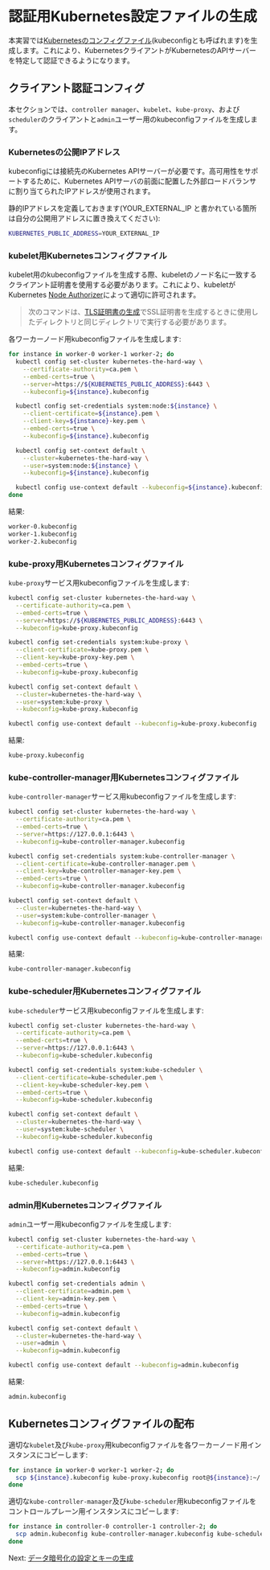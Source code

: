 # 認証用Kubernetes設定ファイルの生成

本実習では[Kubernetesのコンフィグファイル](https://kubernetes.io/docs/concepts/configuration/organize-cluster-access-kubeconfig/)(kubeconfigとも呼ばれます)を生成します。これにより、KubernetesクライアントがKubernetesのAPIサーバーを特定して認証できるようになります。

## クライアント認証コンフィグ

本セクションでは、`controller manager`、`kubelet`、`kube-proxy`、および`scheduler`のクライアントと`admin`ユーザー用のkubeconfigファイルを生成します。

### Kubernetesの公開IPアドレス

kubeconfigには接続先のKubernetes APIサーバーが必要です。高可用性をサポートするために、Kubernetes APIサーバの前面に配置した外部ロードバランサに割り当てられたIPアドレスが使用されます。

静的IPアドレスを定義しておきます(YOUR_EXTERNAL_IP と書かれている箇所は自分の公開用アドレスに置き換えてください):

```bash
KUBERNETES_PUBLIC_ADDRESS=YOUR_EXTERNAL_IP
```

### kubelet用Kubernetesコンフィグファイル

kubelet用のkubeconfigファイルを生成する際、kubeletのノード名に一致するクライアント証明書を使用する必要があります。これにより、kubeletがKubernetes [Node Authorizer](https://kubernetes.io/docs/admin/authorization/node/)によって適切に許可されます。

> 次のコマンドは、[TLS証明書の生成](04-certificate-authority.md)でSSL証明書を生成するときに使用したディレクトリと同じディレクトリで実行する必要があります。

各ワーカーノード用kubeconfigファイルを生成します:

```bash
for instance in worker-0 worker-1 worker-2; do
  kubectl config set-cluster kubernetes-the-hard-way \
    --certificate-authority=ca.pem \
    --embed-certs=true \
    --server=https://${KUBERNETES_PUBLIC_ADDRESS}:6443 \
    --kubeconfig=${instance}.kubeconfig

  kubectl config set-credentials system:node:${instance} \
    --client-certificate=${instance}.pem \
    --client-key=${instance}-key.pem \
    --embed-certs=true \
    --kubeconfig=${instance}.kubeconfig

  kubectl config set-context default \
    --cluster=kubernetes-the-hard-way \
    --user=system:node:${instance} \
    --kubeconfig=${instance}.kubeconfig

  kubectl config use-context default --kubeconfig=${instance}.kubeconfig
done
```

結果:

```bash
worker-0.kubeconfig
worker-1.kubeconfig
worker-2.kubeconfig
```

### kube-proxy用Kubernetesコンフィグファイル

`kube-proxy`サービス用kubeconfigファイルを生成します:

```bash
kubectl config set-cluster kubernetes-the-hard-way \
  --certificate-authority=ca.pem \
  --embed-certs=true \
  --server=https://${KUBERNETES_PUBLIC_ADDRESS}:6443 \
  --kubeconfig=kube-proxy.kubeconfig

kubectl config set-credentials system:kube-proxy \
  --client-certificate=kube-proxy.pem \
  --client-key=kube-proxy-key.pem \
  --embed-certs=true \
  --kubeconfig=kube-proxy.kubeconfig

kubectl config set-context default \
  --cluster=kubernetes-the-hard-way \
  --user=system:kube-proxy \
  --kubeconfig=kube-proxy.kubeconfig

kubectl config use-context default --kubeconfig=kube-proxy.kubeconfig
```

結果:

```bash
kube-proxy.kubeconfig
```

### kube-controller-manager用Kubernetesコンフィグファイル

`kube-controller-manager`サービス用kubeconfigファイルを生成します:

```bash
kubectl config set-cluster kubernetes-the-hard-way \
  --certificate-authority=ca.pem \
  --embed-certs=true \
  --server=https://127.0.0.1:6443 \
  --kubeconfig=kube-controller-manager.kubeconfig

kubectl config set-credentials system:kube-controller-manager \
  --client-certificate=kube-controller-manager.pem \
  --client-key=kube-controller-manager-key.pem \
  --embed-certs=true \
  --kubeconfig=kube-controller-manager.kubeconfig

kubectl config set-context default \
  --cluster=kubernetes-the-hard-way \
  --user=system:kube-controller-manager \
  --kubeconfig=kube-controller-manager.kubeconfig

kubectl config use-context default --kubeconfig=kube-controller-manager.kubeconfig
```

結果:

```bash
kube-controller-manager.kubeconfig
```

### kube-scheduler用Kubernetesコンフィグファイル

`kube-scheduler`サービス用kubeconfigファイルを生成します:

```bash
kubectl config set-cluster kubernetes-the-hard-way \
  --certificate-authority=ca.pem \
  --embed-certs=true \
  --server=https://127.0.0.1:6443 \
  --kubeconfig=kube-scheduler.kubeconfig

kubectl config set-credentials system:kube-scheduler \
  --client-certificate=kube-scheduler.pem \
  --client-key=kube-scheduler-key.pem \
  --embed-certs=true \
  --kubeconfig=kube-scheduler.kubeconfig

kubectl config set-context default \
  --cluster=kubernetes-the-hard-way \
  --user=system:kube-scheduler \
  --kubeconfig=kube-scheduler.kubeconfig

kubectl config use-context default --kubeconfig=kube-scheduler.kubeconfig
```

結果:

```bash
kube-scheduler.kubeconfig
```

### admin用Kubernetesコンフィグファイル

`admin`ユーザー用kubeconfigファイルを生成します:

```bash
kubectl config set-cluster kubernetes-the-hard-way \
  --certificate-authority=ca.pem \
  --embed-certs=true \
  --server=https://127.0.0.1:6443 \
  --kubeconfig=admin.kubeconfig

kubectl config set-credentials admin \
  --client-certificate=admin.pem \
  --client-key=admin-key.pem \
  --embed-certs=true \
  --kubeconfig=admin.kubeconfig

kubectl config set-context default \
  --cluster=kubernetes-the-hard-way \
  --user=admin \
  --kubeconfig=admin.kubeconfig

kubectl config use-context default --kubeconfig=admin.kubeconfig
```

結果:

```bash
admin.kubeconfig
```

## Kubernetesコンフィグファイルの配布

適切な`kubelet`及び`kube-proxy`用kubeconfigファイルを各ワーカーノード用インスタンスにコピーします:

```bash
for instance in worker-0 worker-1 worker-2; do
  scp ${instance}.kubeconfig kube-proxy.kubeconfig root@${instance}:~/
done
```

適切な`kube-controller-manager`及び`kube-scheduler`用kubeconfigファイルをコントロールプレーン用インスタンスにコピーします:

```bash
for instance in controller-0 controller-1 controller-2; do
  scp admin.kubeconfig kube-controller-manager.kubeconfig kube-scheduler.kubeconfig root@${instance}:~/
done
```

Next: [データ暗号化の設定とキーの生成](06-data-encryption-keys.md)